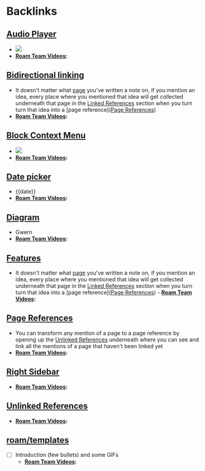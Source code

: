 
# Backlinks
## [Audio Player](<Audio Player.md>)
- ![](https://firebasestorage.googleapis.com/v0/b/firescript-577a2.appspot.com/o/imgs%2Fapp%2Fhelp-documentation%2FOIMsl6U0Jb.gif?alt=media&token=db707c6f-7936-4813-9a3f-2475a3d027c0)
- **[Roam Team Videos](<Roam Team Videos.md>):**

## [Bidirectional linking](<Bidirectional linking.md>)
- It doesn't matter what [page]([Pages](<Pages.md>)) you've written a note on, if you mention an idea, every place where you mentioned that idea will get collected underneath that page in the [Linked References](<Linked References.md>) section when you turn turn that idea into a [page reference]([Page References](<Page References.md>))
- **[Roam Team Videos](<Roam Team Videos.md>):**

## [Block Context Menu](<Block Context Menu.md>)
- ![](https://firebasestorage.googleapis.com/v0/b/firescript-577a2.appspot.com/o/imgs%2Fapp%2Fhelp-documentation%2FCOTx6OZnuD.gif?alt=media&token=a3375edb-1083-4dbb-b5ac-042b7b91dbdc)
- **[Roam Team Videos](<Roam Team Videos.md>):**

## [Date picker](<Date picker.md>)
- {{date}}
- **[Roam Team Videos](<Roam Team Videos.md>):**

## [Diagram](<Diagram.md>)
- Gwern
- **[Roam Team Videos](<Roam Team Videos.md>):**

## [Features](<Features.md>)
- It doesn't matter what [page]([Pages](<Pages.md>)) you've written a note on, if you mention an idea, every place where you mentioned that idea will get collected underneath that page in the [Linked References](<Linked References.md>) section when you turn turn that idea into a [page reference]([Page References](<Page References.md>))
        - **[Roam Team Videos](<Roam Team Videos.md>):**

## [Page References](<Page References.md>)
- You can transform any mention of a page to a page reference by opening up the [Unlinked References](<Unlinked References.md>) underneath where you can see and link all the mentions of a page that haven't been linked yet
- **[Roam Team Videos](<Roam Team Videos.md>):**

## [Right Sidebar](<Right Sidebar.md>)
- **[Roam Team Videos](<Roam Team Videos.md>):**

## [Unlinked References](<Unlinked References.md>)
- **[Roam Team Videos](<Roam Team Videos.md>):**

## [roam/templates](<roam/templates.md>)
- [ ] Introduction (few bullets) and some GIFs
    - **[Roam Team Videos](<Roam Team Videos.md>):**


